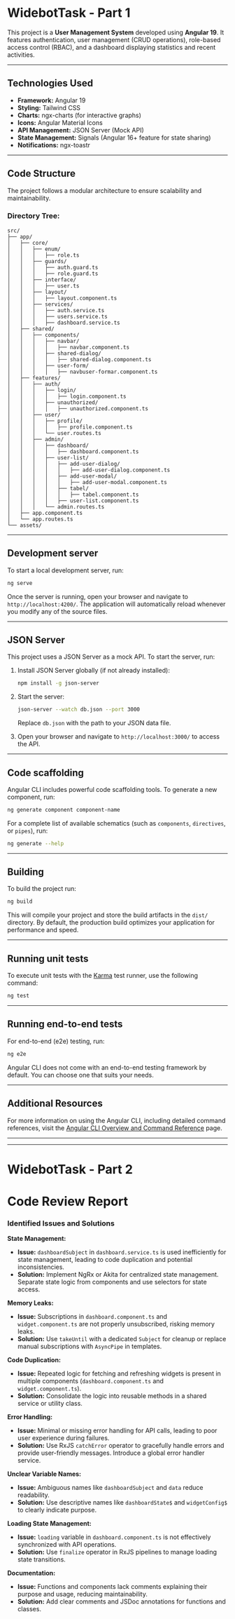 # WidebotTask - Part 1

This project is a **User Management System** developed using **Angular 19**. It features authentication, user management (CRUD operations), role-based access control (RBAC), and a dashboard displaying statistics and recent activities.

---

## **Technologies Used**

- **Framework:** Angular 19
- **Styling:** Tailwind CSS
- **Charts:** ngx-charts (for interactive graphs)
- **Icons:** Angular Material Icons
- **API Management:** JSON Server (Mock API)
- **State Management:** Signals (Angular 16+ feature for state sharing)
- **Notifications:** ngx-toastr

---

## **Code Structure**

The project follows a modular architecture to ensure scalability and maintainability.

### **Directory Tree:**

```
src/
├── app/
│   ├── core/
│   │   ├── enum/
│   │   │   ├── role.ts
│   │   ├── guards/
│   │   │   ├── auth.guard.ts
│   │   │   ├── role.guard.ts
│   │   ├── interface/
│   │   │   ├── user.ts
│   │   ├── layout/
│   │   │   ├── layout.component.ts
│   │   ├── services/
│   │   │   ├── auth.service.ts
│   │   │   ├── users.service.ts
│   │   │   ├── dashboard.service.ts
│   ├── shared/
│   │   ├── components/
│   │   │   ├── navbar/
│   │   │   │   ├── navbar.component.ts
│   │   │   ├── shared-dialog/
│   │   │   │   ├── shared-dialog.component.ts
│   │   │   ├── user-form/
│   │   │   │   ├── navbuser-formar.component.ts
│   ├── features/
│   │   ├── auth/
│   │   │   ├── login/
│   │   │   │   ├── login.component.ts
│   │   │   ├── unauthorized/
│   │   │   │   ├── unauthorized.component.ts
│   │   ├── user/
│   │   │   ├── profile/
│   │   │   │   ├── profile.component.ts
│   │   │   └── user.routes.ts
│   │   ├── admin/
│   │   │   ├── dashboard/
│   │   │   │   ├── dashboard.component.ts
│   │   │   ├── user-list/
│   │   │   │   ├── add-user-dialog/
│   │   │   │   │   ├── add-user-dialog.component.ts
│   │   │   │   ├── add-user-modal/
│   │   │   │   │   ├── add-user-modal.component.ts
│   │   │   │   ├── tabel/
│   │   │   │   │   ├── tabel.component.ts
│   │   │   │   ├── user-list.component.ts
│   │   │   └── admin.routes.ts
│   ├── app.component.ts
│   └── app.routes.ts
└── assets/
```

---

## **Development server**

To start a local development server, run:

```bash
ng serve
```

Once the server is running, open your browser and navigate to `http://localhost:4200/`. The application will automatically reload whenever you modify any of the source files.

---

## **JSON Server**

This project uses a JSON Server as a mock API. To start the server, run:

1. Install JSON Server globally (if not already installed):
   ```bash
   npm install -g json-server
   ```
2. Start the server:

   ```bash
   json-server --watch db.json --port 3000
   ```

   Replace `db.json` with the path to your JSON data file.

3. Open your browser and navigate to `http://localhost:3000/` to access the API.

---

## **Code scaffolding**

Angular CLI includes powerful code scaffolding tools. To generate a new component, run:

```bash
ng generate component component-name
```

For a complete list of available schematics (such as `components`, `directives`, or `pipes`), run:

```bash
ng generate --help
```

---

## **Building**

To build the project run:

```bash
ng build
```

This will compile your project and store the build artifacts in the `dist/` directory. By default, the production build optimizes your application for performance and speed.

---

## **Running unit tests**

To execute unit tests with the [Karma](https://karma-runner.github.io) test runner, use the following command:

```bash
ng test
```

---

## **Running end-to-end tests**

For end-to-end (e2e) testing, run:

```bash
ng e2e
```

Angular CLI does not come with an end-to-end testing framework by default. You can choose one that suits your needs.

---

## **Additional Resources**

For more information on using the Angular CLI, including detailed command references, visit the [Angular CLI Overview and Command Reference](https://angular.dev/tools/cli) page.

---
---

# WidebotTask - Part 2

# **Code Review Report**

### **Identified Issues and Solutions**

**State Management:**

- **Issue:** `dashboardSubject` in `dashboard.service.ts` is used inefficiently for state management, leading to code duplication and potential inconsistencies.
- **Solution:** Implement NgRx or Akita for centralized state management. Separate state logic from components and use selectors for state access.

**Memory Leaks:**

- **Issue:** Subscriptions in `dashboard.component.ts` and `widget.component.ts` are not properly unsubscribed, risking memory leaks.
- **Solution:** Use `takeUntil` with a dedicated `Subject` for cleanup or replace manual subscriptions with `AsyncPipe` in templates.

**Code Duplication:**

- **Issue:** Repeated logic for fetching and refreshing widgets is present in multiple components (`dashboard.component.ts` and `widget.component.ts`).
- **Solution:** Consolidate the logic into reusable methods in a shared service or utility class.

**Error Handling:**

- **Issue:** Minimal or missing error handling for API calls, leading to poor user experience during failures.
- **Solution:** Use RxJS `catchError` operator to gracefully handle errors and provide user-friendly messages. Introduce a global error handler service.

**Unclear Variable Names:**

- **Issue:** Ambiguous names like `dashboardSubject` and `data` reduce readability.
- **Solution:** Use descriptive names like `dashboardState$` and `widgetConfig$` to clearly indicate purpose.

**Loading State Management:**

- **Issue:** `loading` variable in `dashboard.component.ts` is not effectively synchronized with API operations.
- **Solution:** Use `finalize` operator in RxJS pipelines to manage loading state transitions.

**Documentation:**

- **Issue:** Functions and components lack comments explaining their purpose and usage, reducing maintainability.
- **Solution:** Add clear comments and JSDoc annotations for functions and classes.
